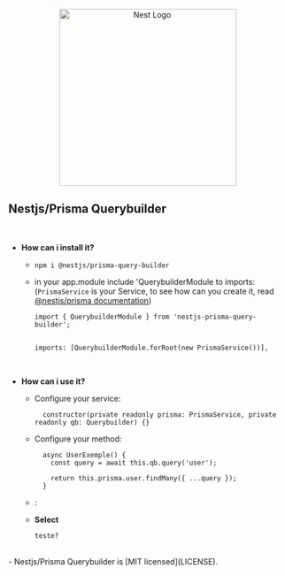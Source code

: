 <p align="center">
  <a href="http://nestjs.com/" target="blank"><img src="https://nestjs.com/img/logo_text.svg" width="320" alt="Nest Logo" /></a>
</p>

## Nestjs/Prisma Querybuilder

<br/>

- **How can i install it?**

  - `npm i @nestjs/prisma-query-builder`
  - in your app.module include 'QuerybuilderModule to imports: (`PrismaService` is your Service, to see how can you create it, read [@nestjs/prisma documentation](https://docs.nestjs.com/recipes/prisma#use-prisma-client-in-your-nestjs-services))

    ```.
    import { QuerybuilderModule } from 'nestjs-prisma-query-builder';


    imports: [QuerybuilderModule.forRoot(new PrismaService())],
    ```

<br/>

- **How can i use it?**

  - Configure your service:

    ```
      constructor(private readonly prisma: PrismaService, private readonly qb: Querybuilder) {}
    ```

  - Configure your method:

    ```
      async UserExemple() {
        const query = await this.qb.query('user');

        return this.prisma.user.findMany({ ...query });
      }
    ```

  - :

  - **Select**

    ```
    teste?

    ```

</br>
- Nestjs/Prisma Querybuilder is [MIT licensed](LICENSE).
